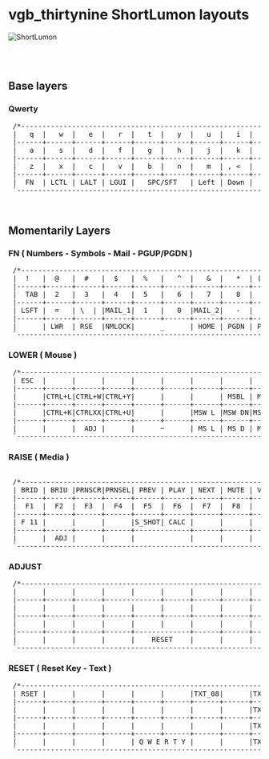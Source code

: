 # vgb_thirtynine ShortLumon layouts

![ShortLumon](vgb39.jpg)

<br/>
<br/>

## Base layers

### Qwerty
<pre>
 /*--------------------------------------------------------------------.
 |   q  |   w  |   e  |   r  |   t  |   y  |   u  |   i  |   o  |   p  |
 |------+------+------+------+------+------+------+------+------+------|
 |   a  |   s  |   d  |   f  |   g  |   h  |   j  |   k  |   l  | ;  : |
 |------+------+------+------+------+------+------+------+------+------|
 |   z  |   x  |   c  |   v  |   b  |   n  |   m  | , <  |  . > | Entr |
 |------+------+------+------+------+------+------+------+------+------|
 |  FN  | LCTL | LALT | LGUI |   SPC/SFT   | Left | Down |  Up  | Rght |
 `--------------------------------------------------------------------*/
</pre>

<br/>

## Momentarily Layers

 ### FN ( Numbers - Symbols - Mail - PGUP/PGDN )
<pre>
 /*--------------------------------------------------------------------.
 |  !   |  @   |  #   |  $   |  %   |   ^  |   &  |   *  | ([{  |  }]) |
 |------+------+------+------+------+------+------+------+------+------|
 |  TAB |  2   |  3   |  4   |  5   |   6  |   7  |   8  |   9  | '  " |
 |------+------+------+------+------+------+------+------+------+------|
 | LSFT |  =   | \  | |MAIL_1|  1   |   0  |MAIL_2|   -  |   +  | /  ? |
 |------+------+------+------+------+------+------+------+------+------|
 |      | LWR  | RSE  |NMLOCK|      _      | HOME | PGDN | PGUP | END  |
 `--------------------------------------------------------------------*/
</pre>
 ### LOWER ( Mouse )
<pre>
 /*--------------------------------------------------------------------.
 | ESC  |      |      |      |      |      |      |      |      |  DEL |
 |------+------+------+------+------+------+------+------+------+------|
 |      |CTRL+L|CTRL+W|CTRL+Y|      |      |      | MSBL | MSBR |      |
 |------+------+------+------+------+------+------+------+------+------|
 |      |CTRL+K|CTRLXX|CTRL+U|      |      |MSW L |MSW DN|MSW UP|MSW R |
 |------+------+------+------+------+------+------+------+------+------|
 |      |      |  ADJ |      |      ~      | MS L | MS D | MS U | MS R |
 `--------------------------------------------------------------------*/
</pre>
 ### RAISE ( Media )
<pre> 
 /*--------------------------------------------------------------------.
 | BRID | BRIU |PRNSCR|PRNSEL| PREV | PLAY | NEXT | MUTE | VOL- | VOL+ |
 |------+------+------+------+------+------+------+------+------+------+
 |  F1  |  F2  |  F3  |  F4  |  F5  |  F6  |  F7  |  F8  |  F9  | F 10 |
 |------+------+------+------+------+------+------+------+------+------+
 | F 11 |      |      |      |S_SHOT| CALC |      |      |      | F 12 |
 |------+------+------+------+-------------+------+------+------+------+
 |      |  ADJ |      |      |             |      |      |      |      |
 `--------------------------------------------------------------------*/
</pre>
 ### ADJUST
<pre>
 /*--------------------------------------------------------------------.
 |      |      |      |      |      |      |      |      |      |      |
 |------+------+------+-------------+------+------+------+------+------|
 |      |      |      |      |      |      |      |      |      |      |
 |------+------+------+------+------+------+------+------+------+------|
 |      |      |      |      |      |      |      |      |      |      |
 |------+------+------+------+-------------+------+------+------+------|
 |      |      |      |      |    RESET    |      |      |      |      |
 `--------------------------------------------------------------------*/
</pre>
 ### RESET ( Reset Key - Text )
<pre>
 /*--------------------------------------------------------------------.
 | RSET |      |      |      |      |      |TXT_08|      |TXT_04|TXT_00|
 |------+------+------+------+------+------+------+------+------+------+
 |      |      |      |      |      |      |      |      |TXT_05|TXT_01|
 |------+------+------+------+------+------+------+------+------+------+
 |      |      |      |      |      |      |      |      |TXT_06|TXT_02|
 |------+------+------+------+------+------+------+------+------+------+
 |      |      |      |      | Q W E R T Y |      |      |TXT_07|TXT_03|
 `--------------------------------------------------------------------*/
</pre>

